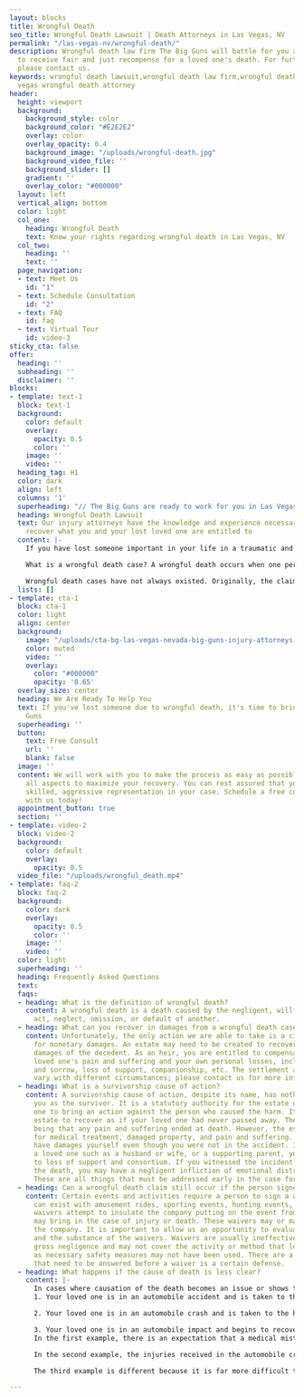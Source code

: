 ```yaml
---
layout: blocks
title: Wrongful Death
seo_title: Wrongful Death Lawsuit | Death Attorneys in Las Vegas, NV
permalink: "/las-vegas-nv/wrongful-death/"
description: Wrongful death law firm The Big Guns will battle for you and your family
  to receive fair and just recompense for a loved one's death. For further information,
  please contact us.
keywords: wrongful death lawsuit,wrongful death law firm,wrongful death attorneys,las
  vegas wrongful death attorney
header:
  height: viewport
  background:
    background_style: color
    background_color: "#E2E2E2"
    overlay: color
    overlay_opacity: 0.4
    background_image: "/uploads/wrongful-death.jpg"
    background_video_file: ''
    background_slider: []
    gradient: ''
    overlay_color: "#000000"
  layout: left
  vertical_align: bottom
  color: light
  col_one:
    heading: Wrongful Death
    text: Know your rights regarding wrongful death in Las Vegas, NV
  col_two:
    heading: ''
    text: ''
  page_navigation:
  - text: Meet Us
    id: "1"
  - text: Schedule Consultation
    id: "2"
  - text: FAQ
    id: faq
  - text: Virtual Tour
    id: video-3
sticky_cta: false
offer:
  heading: ''
  subheading: ''
  disclaimer: ''
blocks:
- template: text-1
  block: text-1
  background:
    color: default
    overlay:
      opacity: 0.5
      color: ''
    image: ''
    video: ''
  heading_tag: H1
  color: dark
  align: left
  columns: '1'
  superheading: "// The Big Guns are ready to work for you in Las Vegas, NV "
  heading: Wrongful Death Lawsuit
  text: Our injury attorneys have the knowledge and experience necessary to help you
    recover what you and your lost loved one are entitled to
  content: |-
    If you have lost someone important in your life in a traumatic and unexpected way due to another person's willful or negligent acts, you likely have a wrongful death case. It is important to find an attorney who understands the law's intricacies and will know how to help you through this difficult time. Wrongful death cases are far more complicated than normal injury cases and require significant upfront decisions and attention to detail.

    What is a wrongful death case? A wrongful death occurs when one person's willful or negligent acts cause the death of another, such as in car-on-car crashes, motorcycle accidents, and pedestrian incidents. They happen when normal people get distracted and cause an accident, when someone is driving while texting, or when someone drives drunk. In a case where a person's actions cause the death of another, a wrongful death case likely exists.

    Wrongful death cases have not always existed. Originally, the claims died with the deceased. As you can imagine, this was recognized as a problem. Laws were created that allow the estate and the surviving heirs to receive reparations for damages suffered by the deceased loved one and the heirs. Nevada has laws to allow for wrongful death cases and survivorship cases.
  lists: []
- template: cta-1
  block: cta-1
  color: light
  align: center
  background:
    image: "/uploads/cta-bg-las-vegas-nevada-big-guns-injury-attorneys-we-care.jpg"
    color: muted
    video: ''
    overlay:
      color: "#000000"
      opacity: '0.65'
  overlay_size: center
  heading: We Are Ready To Help You
  text: If you've lost someone due to wrongful death, it's time to bring out The Big
    Guns
  superheading: ''
  button:
    text: Free Consult
    url: ''
    blank: false
  image: ''
  content: We will work with you to make the process as easy as possible, managing
    all aspects to maximize your recovery. You can rest assured that you will receive
    skilled, aggressive representation in your case. Schedule a free consultation
    with us today!
  appointment_button: true
  section: ''
- template: video-2
  block: video-2
  background:
    color: default
    overlay:
      opacity: 0.5
  video_file: "/uploads/wrongful_death.mp4"
- template: faq-2
  block: faq-2
  background:
    color: dark
    overlay:
      opacity: 0.5
      color: ''
    image: ''
    video: ''
  color: light
  superheading: ''
  heading: Frequently Asked Questions
  text: 
  faqs:
  - heading: What is the definition of wrongful death?
    content: A wrongful death is a death caused by the negligent, willful, or wrongful
      act, neglect, omission, or default of another.
  - heading: What can you recover in damages from a wrongful death case?
    content: Unfortunately, the only action we are able to take is a civil lawsuit
      for monetary damages. An estate may need to be created to recover the medical
      damages of the decedent. As an heir, you are entitled to compensation for your
      loved one's pain and suffering and your own personal losses, including grief
      and sorrow, loss of support, companionship, etc. The settlement amounts greatly
      vary with different circumstances; please contact us for more information.
  - heading: What is a survivorship cause of action?
    content: A survivorship cause of action, despite its name, has nothing to do with
      you as the survivor. It is a statutory authority for the estate of your loved
      one to bring an action against the person who caused the harm. It allows the
      estate to recover as if your loved one had never passed away. The obvious difference
      being that any pain and suffering ended at death. However, the estate can recover
      for medical treatment, damaged property, and pain and suffering. You likely
      have damages yourself even though you were not in the accident. If this was
      a loved one such as a husband or wife, or a supporting parent, you have claims
      to loss of support and consortium. If you witnessed the incident that caused
      the death, you may have a negligent infliction of emotional distress claim.
      These are all things that must be addressed early in the case for them to survive.
  - heading: Can a wrongful death claim still occur if the person signed a waiver?
    content: Certain events and activities require a person to sign a waiver. These
      can exist with amusement rides, sporting events, hunting events, etc. These
      waivers attempt to insulate the company putting on the event from any case you
      may bring in the case of injury or death. These waivers may or may not protect
      the company. It is important to allow us an opportunity to evaluate the facts
      and the substance of the waivers. Waivers are usually ineffective in cases of
      gross negligence and may not cover the activity or method that led to harm,
      as necessary safety measures may not have been used. There are a lot of questions
      that need to be answered before a waiver is a certain defense.
  - heading: What happens if the cause of death is less clear?
    content: |-
      In cases where causation of the death becomes an issue or shows the harmful incident did not cause the death of your loved one, there are still methods of recovery. Here are a few examples of where the cause of death is less clear: 
      1. Your loved one is in an automobile accident and is taken to the hospital. While at the hospital, the doctors make a mistake, and your loved one dies as a result.   

      2. Your loved one is in an automobile crash and is taken to the hospital. Over time, the wounds do not heal, and your loved one is unable to rehabilitate to the point of returning to normal life and eventually passes from an inability to recover from the injuries. 

      3. Your loved one is in an automobile impact and begins to recover. But the recovery is incomplete, and depression sets in because normal activities are not available anymore. Due to the depression, your loved one stops basic self-maintenance and passes from a mismanaged or neglected condition. 
      In the first example, there is an expectation that a medical mistake can occur, leading to further injuries or even death. Because your loved one was in the hospital due to the automobile accident, the person who caused the accident is responsible for their recovery. If your loved one then passes while in the care of the hospital, undergoing treatment for the injuries from the accident, this death can likely be attributed to the accident, and a wrongful death case exists.   

      In the second example, the injuries received in the automobile crash never heal and ultimately cause the death of your loved one. The causation question does not get weaker with time, so long as the injuries are directly related to the crash. In some cases, people spent over a year in recovery before they died, and their death was still directly attributed to the original accident. The question in this scenario is how closely the injuries were related to the initial incident. In this scenario, you likely have a wrongful death case. 

      The third example is different because it is far more difficult to prove. If there are intermediate issues not directly related to the automobile impact, death will be less likely to be linked to it. These cases require careful consideration and care. There may not be a wrongful death case, but there is still a case.

---
```


